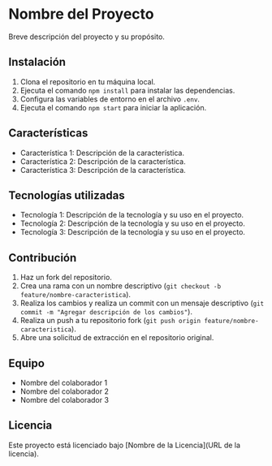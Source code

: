 # Nombre del Proyecto

Breve descripción del proyecto y su propósito.

## Instalación

1. Clona el repositorio en tu máquina local.
2. Ejecuta el comando `npm install` para instalar las dependencias.
3. Configura las variables de entorno en el archivo `.env`.
4. Ejecuta el comando `npm start` para iniciar la aplicación.

## Características

- Característica 1: Descripción de la característica.
- Característica 2: Descripción de la característica.
- Característica 3: Descripción de la característica.

## Tecnologías utilizadas

- Tecnología 1: Descripción de la tecnología y su uso en el proyecto.
- Tecnología 2: Descripción de la tecnología y su uso en el proyecto.
- Tecnología 3: Descripción de la tecnología y su uso en el proyecto.

## Contribución

1. Haz un fork del repositorio.
2. Crea una rama con un nombre descriptivo (`git checkout -b feature/nombre-caracteristica`).
3. Realiza los cambios y realiza un commit con un mensaje descriptivo (`git commit -m "Agregar descripción de los cambios"`).
4. Realiza un push a tu repositorio fork (`git push origin feature/nombre-caracteristica`).
5. Abre una solicitud de extracción en el repositorio original.

## Equipo

- Nombre del colaborador 1
- Nombre del colaborador 2
- Nombre del colaborador 3

## Licencia

Este proyecto está licenciado bajo [Nombre de la Licencia](URL de la licencia).
